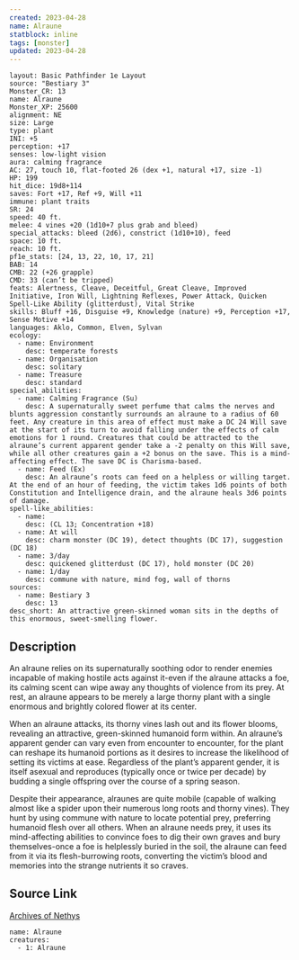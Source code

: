 ```yaml
---
created: 2023-04-28
name: Alraune
statblock: inline
tags: [monster]
updated: 2023-04-28
---
```

```statblock
layout: Basic Pathfinder 1e Layout
source: "Bestiary 3"
Monster_CR: 13
name: Alraune
Monster_XP: 25600
alignment: NE
size: Large
type: plant
INI: +5
perception: +17
senses: low-light vision
aura: calming fragrance
AC: 27, touch 10, flat-footed 26 (dex +1, natural +17, size -1)
HP: 199
hit_dice: 19d8+114
saves: Fort +17, Ref +9, Will +11
immune: plant traits
SR: 24
speed: 40 ft.
melee: 4 vines +20 (1d10+7 plus grab and bleed)
special_attacks: bleed (2d6), constrict (1d10+10), feed
space: 10 ft.
reach: 10 ft.
pf1e_stats: [24, 13, 22, 10, 17, 21]
BAB: 14
CMB: 22 (+26 grapple)
CMD: 33 (can’t be tripped)
feats: Alertness, Cleave, Deceitful, Great Cleave, Improved Initiative, Iron Will, Lightning Reflexes, Power Attack, Quicken Spell-Like Ability (glitterdust), Vital Strike
skills: Bluff +16, Disguise +9, Knowledge (nature) +9, Perception +17, Sense Motive +14
languages: Aklo, Common, Elven, Sylvan
ecology:
  - name: Environment
    desc: temperate forests
  - name: Organisation
    desc: solitary
  - name: Treasure
    desc: standard
special_abilities:
  - name: Calming Fragrance (Su)
    desc: A supernaturally sweet perfume that calms the nerves and blunts aggression constantly surrounds an alraune to a radius of 60 feet. Any creature in this area of effect must make a DC 24 Will save at the start of its turn to avoid falling under the effects of calm emotions for 1 round. Creatures that could be attracted to the alraune’s current apparent gender take a -2 penalty on this Will save, while all other creatures gain a +2 bonus on the save. This is a mind-affecting effect. The save DC is Charisma-based.
  - name: Feed (Ex)
    desc: An alraune’s roots can feed on a helpless or willing target. At the end of an hour of feeding, the victim takes 1d6 points of both Constitution and Intelligence drain, and the alraune heals 3d6 points of damage.
spell-like_abilities:
  - name:
    desc: (CL 13; Concentration +18)
  - name: At will
    desc: charm monster (DC 19), detect thoughts (DC 17), suggestion (DC 18)
  - name: 3/day
    desc: quickened glitterdust (DC 17), hold monster (DC 20)
  - name: 1/day
    desc: commune with nature, mind fog, wall of thorns
sources:
  - name: Bestiary 3
    desc: 13
desc_short: An attractive green-skinned woman sits in the depths of this enormous, sweet-smelling flower.
```
## Description
An alraune relies on its supernaturally soothing odor to render enemies incapable of making hostile acts against it-even if the alraune attacks a foe, its calming scent can wipe away any thoughts of violence from its prey. At rest, an alraune appears to be merely a large thorny plant with a single enormous and brightly colored flower at its center.

When an alraune attacks, its thorny vines lash out and its flower blooms, revealing an attractive, green-skinned humanoid form within. An alraune’s apparent gender can vary even from encounter to encounter, for the plant can reshape its humanoid portions as it desires to increase the likelihood of setting its victims at ease. Regardless of the plant’s apparent gender, it is itself asexual and reproduces (typically once or twice per decade) by budding a single offspring over the course of a spring season.

Despite their appearance, alraunes are quite mobile (capable of walking almost like a spider upon their numerous long roots and thorny vines). They hunt by using commune with nature to locate potential prey, preferring humanoid flesh over all others. When an alraune needs prey, it uses its mind-affecting abilities to convince foes to dig their own graves and bury themselves-once a foe is helplessly buried in the soil, the alraune can feed from it via its flesh-burrowing roots, converting the victim’s blood and memories into the strange nutrients it so craves.
## Source Link
[Archives of Nethys](https://aonprd.com/MonsterDisplay.aspx?ItemName=Alraune)
```encounter-table
name: Alraune
creatures:
  - 1: Alraune
```
